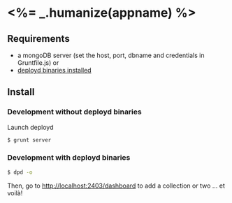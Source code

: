 # <%= _.humanize(appname) %>

## Requirements
- a mongoDB server (set the host, port, dbname and credentials in Gruntfile.js)
or
- [deployd binaries installed](http://deployd.com/download.html)


## Install

### Development without deployd binaries
Launch deployd

```bash
$ grunt server
```

### Development with deployd binaries
```bash
$ dpd -o
```

Then, go to [http://localhost:2403/dashboard](http://localhost:2403/dashboard) to add a collection or two ... et voilà!
